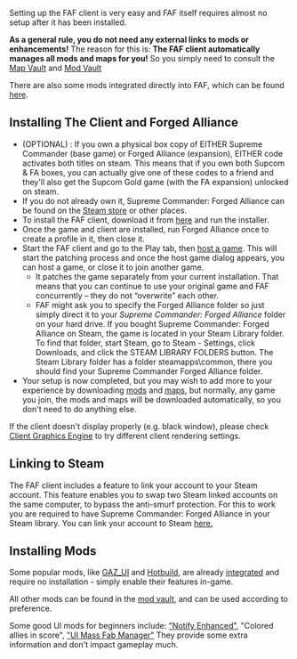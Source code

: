 Setting up the FAF client is very easy and FAF itself requires almost no
setup after it has been installed.

**As a general rule, you do not need any external links to mods or
enhancements!** The reason for this is: **The FAF client automatically
manages all mods and maps for you!** So you simply need to consult the
[Map Vault](Map_Vault "wikilink") and [Mod Vault](Mod_Vault "wikilink")

There are also some mods integrated directly into FAF, which can be
found [here](Game_Modifications_(Mods) "wikilink").

## Installing The Client and Forged Alliance

-   (OPTIONAL) : If you own a physical box copy of EITHER Supreme
    Commander (base game) or Forged Alliance (expansion), EITHER code
    activates both titles on steam. This means that if you own both
    Supcom & FA boxes, you can actually give one of these codes to a
    friend and they'll also get the Supcom Gold game (with the FA
    expansion) unlocked on steam.
-   If you do not already own it, Supreme Commander: Forged Alliance can
    be found on the [Steam
    store](http://store.steampowered.com/app/9420/) or other places.
-   To install the FAF client, download it from
    [here](https://www.faforever.com/client) and run the installer.
-   Once the game and client are installed, run Forged Alliance once to
    create a profile in it, then close it.
-   Start the FAF client and go to the Play tab, then [host a
    game](Host_and_join_games "wikilink"). This will start the patching
    process and once the host game dialog appears, you can host a game,
    or close it to join another game.
    -   It patches the game separately from your current installation.
        That means that you can continue to use your original game and
        FAF concurrently – they do not “overwrite” each other.
    -   FAF might ask you to specify the Forged Alliance folder so just
        simply direct it to your *Supreme Commander: Forged Alliance*
        folder on your hard drive. If you bought Supreme Commander:
        Forged Alliance on Steam, the game is located in your Steam
        Library folder. To find that folder, start Steam, go to Steam -
        Settings, click Downloads, and click the STEAM LIBRARY FOLDERS
        button. The Steam Library folder has a folder steamapps\\common,
        there you should find your Supreme Commander Forged Alliance
        folder.
-   Your setup is now completed, but you may wish to add more to your
    experience by downloading [mods](Mod_Vault "wikilink") and
    [maps](Map_Vault "wikilink"), but normally, any game you join, the
    mods and maps will be downloaded automatically, so you don't need to
    do anything else.

If the client doesn't display properly (e.g. black window), please check
[Client Graphics Engine](Client_Graphics_Engine "wikilink") to try
different client rendering settings.

## Linking to Steam

The FAF client includes a feature to link your account to your Steam
account. This feature enables you to swap two Steam linked accounts on
the same computer, to bypass the anti-smurf protection. For this to work
you are required to have Supreme Commander: Forged Alliance in your
Steam library. You can link your account to Steam
[here.](https://www.faforever.com/account/link)

## Installing Mods

Some popular mods, like [GAZ_UI](GAZ_UI "wikilink") and
[Hotbuild](Hotbuild "wikilink"), are already
[integrated](Game_Modifications_(Mods)#Integrated_Mods "wikilink") and
require no installation - simply enable their features in-game.

All other mods can be found in the [mod vault](Mod_Vault "wikilink"),
and can be used according to preference.

Some good UI mods for beginners include: ["Notify
Enhanced"](Game_Modifications_(Mods)#Notify_Enhanced "wikilink"),
"Colored allies in score", ["UI Mass Fab
Manager"](Game_Modifications_(Mods)#UI_Mass_Fab_Manager "wikilink") They
provide some extra information and don't impact gameplay much.
